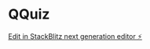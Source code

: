 # QQuiz

[Edit in StackBlitz next generation editor ⚡️](https://stackblitz.com/~/github.com/anorakmaton/QQuiz)